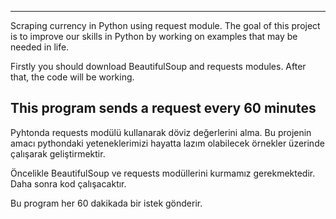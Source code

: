 -----------------------------------
Scraping currency in Python using request module.
The goal of this project is to improve our skills in Python by working on examples that may be needed in life.

Firstly you should download BeautifulSoup and requests modules.
After that, the code will be working.

This program sends a request every 60 minutes
------------------------------------

Pyhtonda requests modülü kullanarak döviz değerlerini alma.
Bu projenin amacı pythondaki yeteneklerimizi hayatta lazım olabilecek örnekler üzerinde çalışarak geliştirmektir.

Öncelikle BeautifulSoup ve requests modüllerini kurmamız gerekmektedir.
Daha sonra kod çalışacaktır.

Bu program her 60 dakikada bir istek gönderir.
